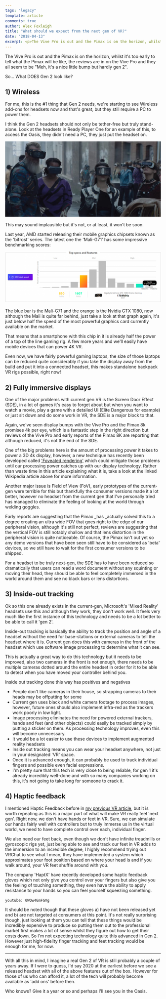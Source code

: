 ```yaml
---
tags: "legacy"
template: article 
comments: true 
author: Alex Foxleigh
title: "What should we expect from the next gen of VR?"
date: "2018-04-13"
excerpt: <p>The Vive Pro is out and the Pimax is on the horizon, whilst it's too early to tell what the Pimax will be like, the reviews are in on the Vive Pro and they all seem to be "Meh, it's a nice little bump but hardly gen 2". </p><p>So... What DOES Gen 2 look like?</p>
---
```


The Vive Pro is out and the Pimax is on the horizon, whilst it's too early to tell what the Pimax will be like, the reviews are in on the Vive Pro and they all seem to be "Meh, it's a nice little bump but hardly gen 2". 

So... What DOES Gen 2 look like?

## 1) Wireless

For me, this is the #1 thing that Gen 2 needs, we're starting to see Wireless add-ons for headsets now and that's great, but they still require a PC to power them.

I think the Gen 2 headsets should not only be tether-free but truly stand-alone. Look at the headsets in Ready Player One for an example of this, to access the Oasis, they didn't need a PC, they just put the headset on.

![Oasis users from Ready Player One standing in the street with their headsets on.](images/Ready-Player-One-Future-1-1024x496.jpg)

This may sound implausible but it's not, or at least, it won't be soon.

Last year, AMD started releasing their mobile graphics chipsets known as the 'bifrost' series. The latest one the 'Mali-G71' has some impressive benchmarking scores:

![Benchmark scores between Mali G71 and Nvidia GTX 1080](images/benchmark-1024x338.png "Graph taken from https://versus.com/en/arm-mali-g71-vs-nvidia-geforce-gtx-1080") 

The blue bar is the Mali-G71 and the orange is the Nvidia GTX 1080, now although the Mali is quite far behind, just take a look at that graph again, it's just below half the speed of the most powerful graphics card currently available on the market.

That means that a smartphone with this chip in it is already half the power of a top of the line gaming rig. A few more years and we'll easily have mobile devices that can power 4K VR.

Even now, we have fairly powerful gaming laptops, the size of those laptops can be reduced quite considerably if you take the display away from the build and put it into a connected headset, this makes standalone backpack VR rigs possible, right now!

## 2) Fully immersive displays

One of the major problems with current gen VR is the Screen Door Effect (SDE), in a lot of games it's easy to forget about but when you want to watch a movie, play a game with a detailed UI (Elite Dangerous for example) or just sit down and do some work in VR, the SDE is a major block to that.

Again, we've seen display bumps with the Vive Pro and the Pimax 8k promises 4k per eye, which is a fantastic step in the right direction but reviews of the Vive Pro and early reports of the Pimax 8K are reporting that although reduced, it's not the end of the SDE.

One of the big problems here is the amount of processing power it takes to power a 3D 4k display, however, a new technique has recently been developed called ['Foveated rendering'](https://www.wikiwand.com/en/Foveated_rendering) which could mitigate those problems until our processing power catches up with our display technology. Rather than waste time in this article explaining what it is, take a look at the linked Wikipedia article above for more information.

Another major issue is Field of View (FoV), early prototypes of the current-gen were terrible for this but thankfully the consumer versions made it a lot better, however no headset from the current gen that I've personally tried has managed to eliminate the feeling of looking at the world through welding goggles.

Early reports are suggesting that the Pimax _has _actually solved this to a degree creating an ultra wide FOV that goes right to the edge of our peripheral vision, although it's still not perfect, reviews are suggesting that the vertical FOV is still notably shallow and that lens distortion in the peripheral vision is quite noticeable. Of course, the Pimax isn't out yet so any demo versions that have been seen still have to be considered as 'beta' devices, so we still have to wait for the first consumer versions to be shipped.

For a headset to be truly next-gen, the SDE has to have been reduced so dramatically that users can read a word document without any squinting or moving their head, they should be able to feel completely immersed in the world around them and see no black bars or lens distortions.

## 3) Inside-out tracking

Ok so this one already exists in the current-gen, Microsoft's 'Mixed Reality' headsets use this and although they work, they don't work well. It feels very much like the first instance of this technology and needs to be a lot better to be able to call it 'gen 2'.

Inside-out tracking is basically the ability to track the position and angle of a headset without the need for base-stations or external cameras to tell the headset where it is. Current gen does this with cameras in the front of the headset which use software image processing to determine what it can see.

This is actually a great way to do this technology but it needs to be improved, also two cameras in the front is not enough, there needs to be multiple cameras dotted around the entire headset in order for it to be able to detect when you have moved your controller behind you.

Inside out tracking done this way has positives and negatives

- People don't like cameras in their house, so strapping cameras to their heads may be offputting for some
- Current gen uses black and white camera footage to process images, however, future ones should also implement infra-red as the trackers work poorly in low light.
- Image processing eliminates the need for powered external trackers, hands and feet (and other objects) could easily be tracked simply by putting a sticker on them. As processing technology improves, even this will become unnecessary.
- It would be a lot easier to use these devices to implement augmented reality headsets
- Inside out tracking means you can wear your headset anywhere, not just in your designated 'VR' space.
- Once it is advanced enough, it can probably be used to track individual fingers and possible even facial expressions.
- I'm pretty sure that this tech is very close to being reliable, for gen 1 it's already incredibly well-done and with so many companies working on this, it's not going to take long for someone to crack it.

## 4) Haptic feedback

I mentioned Haptic Feedback before in [my previous VR article](/technically-minded/the-future-of-vr/), but it is worth repeating as this is a major part of what will make VR really feel 'next gen'. Right now, we don't have hands or feet in VR. Sure, we can simulate our hands fairly well with controllers but to truly immerse us in the virtual world, we need to have complete control over each, individual finger.

We also need our feet back, even though we don't have infinite treadmills or gyroscopic rigs yet, just being able to see and track our feet in VR adds to the immersion to an incredible degree, I highly recommend trying out VRChat to see what I mean, they have implemented a system which approximates your foot position based on where your head is and if you walk around, your VR feet shuffle around with you.

The company 'HaptX' have recently developed some haptic feedback gloves which not only give you control over your fingers but also give you the feeling of touching something, they even have the ability to apply resistance to your hands so you can feel yourself squeezing something.

`youtube: 0WQw4GmFGVg`

It should be noted though that these gloves a) have not been released yet and b) are not targeted at consumers at this point. It's not really surprising though, just looking at them you can tell that these things would be incredibly expensive to produce so putting them out to the professional market first makes a lot of sense whilst they figure out how to get their costs down. So I'm not expecting technology quite this advanced in Gen 2. However just high-fidelity finger tracking and feet tracking would be enough for me, for now.

* * *

With all this in mind, I imagine a real Gen 2 of VR is still probably a couple of years away. If I were to guess, I'd say 2020 at the earliest before we see a released headset with all of the above features out of the box. However for those of us who can afford it, a lot of the tech will probably become available as 'add ons' before then.

Who knows? Give it a year or so and perhaps I'll see you in the Oasis.
